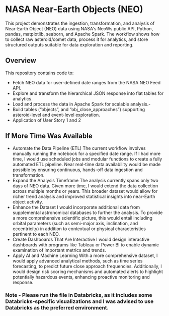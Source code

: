 # NASA Near-Earth Objects (NEO)
This project demonstrates the ingestion, transformation, and analysis of Near-Earth Object (NEO) data using NASA's NeoWs public API, Python, pandas, matplotlib, seaborn, and Apache Spark. The workflow shows how to collect raw asteroid/comet data, process it for analytics, and store structured outputs suitable for data exploration and reporting.

## Overview
This repository contains code to:
- Fetch NEO data for user-defined date ranges from the NASA NEO Feed API.
- Explore and transform the hierarchical JSON response into flat tables for analytics.
- Load and process the data in Apache Spark for scalable analysis.- 
- Build tables (“objects”, and “obj_close_approaches”) supporting asteroid-level and event-level exploration. 
- Application of User Story 1 and 2

## If More Time Was Available
- Automate the Data Pipeline (ETL)
The current workflow involves manually running the notebook for a specified date range. If I had more time, I would use scheduled jobs and modular functions to create a fully automated ETL pipeline. Near real-time data availability would be made possible by ensuring continuous, hands-off data ingestion and transformation.
- Expand the Analysis Timeframe
The analysis currently spans only two days of NEO data. Given more time, I would extend the data collection across multiple months or years. This broader dataset would allow for richer trend analysis and improved statistical insights into near-Earth object activity.
- Enhance the Dataset
I would incorporate additional data from supplemental astronomical databases to further the analysis. To provide a more comprehensive scientific picture, this would entail including orbital parameters (such as semi-major axis, inclination, and eccentricity) in addition to contextual or physical characteristics pertinent to each NEO.
- Create Dashboards That Are Interactive
I would design interactive dashboards with programs like Tableau or Power BI to enable dynamic examination of important metrics and trends.
- Apply AI and Machine Learning
With a more comprehensive dataset, I would apply advanced analytical methods, such as time series forecasting, to predict future close approach frequencies. Additionally, I would design risk scoring mechanisms and automated alerts to highlight potentially hazardous events, enhancing proactive monitoring and response.

### Note - Please run the file in Databricks, as it includes some Databricks-specific visualizations and I was advised to use Databricks as the preferred environment.
